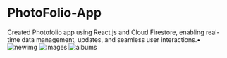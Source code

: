 # PhotoFolio-App
Created Photofolio app using React.js and Cloud Firestore, enabling real-time data management, updates, and seamless user interactions.•
![newimg](https://github.com/Aditya-IIITD/PhotoFolio-App/assets/58390543/6a06cdd7-55ca-47b7-a6e4-c8853016e0d2)
![images](https://github.com/Aditya-IIITD/PhotoFolio-App/assets/58390543/092d1192-4d53-4163-a6a4-0d676564f168)
![albums](https://github.com/Aditya-IIITD/PhotoFolio-App/assets/58390543/bfe9d255-41cf-4f5c-9852-43f92f60d5a9)
